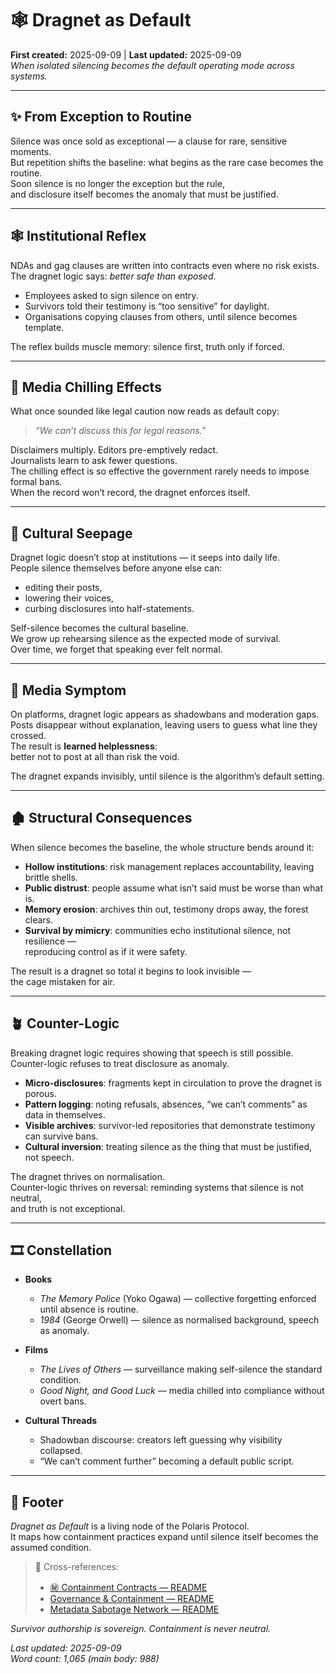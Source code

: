 # 🕸️ Dragnet as Default  
**First created:** 2025-09-09 | **Last updated:** 2025-09-09  
*When isolated silencing becomes the default operating mode across systems.*  

---

## ✨ From Exception to Routine  

Silence was once sold as exceptional — a clause for rare, sensitive moments.  
But repetition shifts the baseline: what begins as the rare case becomes the routine.  
Soon silence is no longer the exception but the rule,  
and disclosure itself becomes the anomaly that must be justified.  

---

## 🕸️ Institutional Reflex  

NDAs and gag clauses are written into contracts even where no risk exists.  
The dragnet logic says: *better safe than exposed*.  
- Employees asked to sign silence on entry.  
- Survivors told their testimony is “too sensitive” for daylight.  
- Organisations copying clauses from others, until silence becomes template.  

The reflex builds muscle memory: silence first, truth only if forced.  

---

## 📰 Media Chilling Effects  

What once sounded like legal caution now reads as default copy:  
> *“We can’t discuss this for legal reasons.”*  

Disclaimers multiply. Editors pre-emptively redact.  
Journalists learn to ask fewer questions.  
The chilling effect is so effective the government rarely needs to impose formal bans.  
When the record won’t record, the dragnet enforces itself.  

---

## 🌊 Cultural Seepage  

Dragnet logic doesn’t stop at institutions — it seeps into daily life.  
People silence themselves before anyone else can:  
- editing their posts,  
- lowering their voices,  
- curbing disclosures into half-statements.  

Self-silence becomes the cultural baseline.  
We grow up rehearsing silence as the expected mode of survival.  
Over time, we forget that speaking ever felt normal.  

---

## 🧠 Media Symptom  

On platforms, dragnet logic appears as shadowbans and moderation gaps.  
Posts disappear without explanation, leaving users to guess what line they crossed.  
The result is **learned helplessness**:  
better not to post at all than risk the void.  

The dragnet expands invisibly, until silence is the algorithm’s default setting.  

---

## 🏚️ Structural Consequences  

When silence becomes the baseline, the whole structure bends around it:  

- **Hollow institutions**: risk management replaces accountability, leaving brittle shells.  
- **Public distrust**: people assume what isn’t said must be worse than what is.  
- **Memory erosion**: archives thin out, testimony drops away, the forest clears.  
- **Survival by mimicry**: communities echo institutional silence, not resilience —  
  reproducing control as if it were safety.  

The result is a dragnet so total it begins to look invisible —  
the cage mistaken for air.  

---

## 🪴 Counter-Logic  

Breaking dragnet logic requires showing that speech is still possible.  
Counter-logic refuses to treat disclosure as anomaly.  

- **Micro-disclosures**: fragments kept in circulation to prove the dragnet is porous.  
- **Pattern logging**: noting refusals, absences, “we can’t comments” as data in themselves.  
- **Visible archives**: survivor-led repositories that demonstrate testimony can survive bans.  
- **Cultural inversion**: treating silence as the thing that must be justified, not speech.  

The dragnet thrives on normalisation.  
Counter-logic thrives on reversal: reminding systems that silence is not neutral,  
and truth is not exceptional.  

---

## 🎞️ Constellation  

- **Books**  
  - *The Memory Police* (Yoko Ogawa) — collective forgetting enforced until absence is routine.  
  - *1984* (George Orwell) — silence as normalised background, speech as anomaly.  

- **Films**  
  - *The Lives of Others* — surveillance making self-silence the standard condition.  
  - *Good Night, and Good Luck* — media chilled into compliance without overt bans.  

- **Cultural Threads**  
  - Shadowban discourse: creators left guessing why visibility collapsed.  
  - “We can’t comment further” becoming a default public script.  

---

## 🏮 Footer  

*Dragnet as Default* is a living node of the Polaris Protocol.  
It maps how containment practices expand until silence itself becomes the assumed condition.  

> 📡 Cross-references:  
> - [㊙ Containment Contracts — README](./README.md)  
> - [Governance & Containment — README](../README.md)  
> - [Metadata Sabotage Network — README](../../README.md)  

*Survivor authorship is sovereign. Containment is never neutral.*  

_Last updated: 2025-09-09_  
_Word count: 1,065 (main body: 988)_
